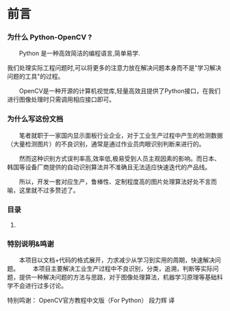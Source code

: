 # 前言

### 为什么 Python-OpenCV ? 
&emsp;&emsp;Python 是一种高效简洁的编程语言,简单易学.

我们处理实际工程问题时,可以将更多的注意力放在解决问题本身而不是"学习解决问题的工具"的过程。

&emsp;&emsp;OpenCV是一种开源的计算机视觉库,轻量高效且提供了Python接口，在我们进行图像处理时只需调用相应接口即可。

### 为什么写这份文档
&emsp;&emsp;笔者就职于一家国内显示面板行业企业，对于工业生产过程中产生的检测数据（大量检测图片）的不良识别，通常是通过作业员肉眼识别判断来进行的。

&emsp;&emsp;然而这种识别方式误判率高,效率低,极易受到人员主观因素的影响。而日本、韩国等设备厂商提供的自动识别算法并不准确且无法适应快速迭代的产品线。

&emsp;&emsp;所以，开发一套对应生产，鲁棒性、定制程度高的图片处理算法好处不言而喻，这里就不过多赘述了。

### 目录

1.


### 特别说明&鸣谢
&emsp;&emsp;本项目以文档+代码的格式展开，力求减少从学习到实用的周期，快速解决问题。
&emsp;&emsp;本项目主要解决工业生产过程中不良识别，分类，追溯，判断等实际问题，提供一种解决问题的方法与思路，对于图像处理算法，机器学习原理等基础科学不会进行过多讨论。

特别鸣谢：
OpenCV官方教程中文版（For Python） 段力辉 译
